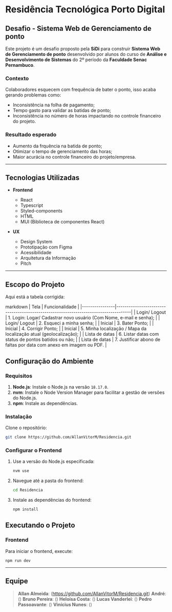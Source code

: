 # Residência Tecnológica Porto Digital

## Desafio - Sistema Web de Gerenciamento de ponto

Este projeto é um desafio proposto pela **SiDi** para construir **Sistema Web de Gerenciamento de ponto** desenvolvido por alunos do curso de **Análise e Desenvolvimento de Sistemas** do 2º período da **Faculdade Senac Pernambuco**. 

### Contexto
Colaboradores esquecem com frequência de bater o ponto, isso acaba gerando problemas como: 

- Inconsistência na folha de pagamento; 
- Tempo gasto para validar as batidas de ponto; 
- Inconsistência no número de horas impactando no controle financeiro do projeto. 

### Resultado esperado

- Aumento da frquência na batida de ponto; 
- Otimizar o tempo de gerenciamento das horas; 
- Maior acurácia no controle financeiro do projeto/empresa. 

---

## Tecnologias Utilizadas

- **Frontend**
    - React
    - Typescript
    - Styled-components
    - HTML 
    - MUI (Biblioteca de componentes React)

- **UX**
    - Design System 
    - Prototipação com Figma
    - Acessibilidade
    - Arquitetura da Informação 
    - Pitch
---
## Escopo do Projeto 

Aqui está a tabela corrigida: 

markdown
| Tela           | Funcionalidade                                                                     |
|----------------|-------------------------------------------------------------------------------------|
| Login/ Logout  | 1. Login: Logar/ Cadastrar novo usuário (Com Nome, e-mail e senha);                |
| Login/ Logout  | 2. Esqueci a minha senha;                                                           |
| Inicial        | 3. Bater Ponto;                                                                     |
| Inicial        | 4. Corrigir Ponto;                                                                  |
| Inicial        | 5. Minha localização / Mapa da localização atual (geolocalização);                  |
| Lista de datas | 6. Listar datas com status de pontos batidos ou não;                                |
| Lista de datas | 7. Justificar abono de faltas por data com anexo em imagem ou PDF.                  |



## Configuração do Ambiente

### Requisitos

1. **Node.js**: Instale o Node.js na versão `18.17.0`.
2. **nvm**: Instale o Node Version Manager para facilitar a gestão de versões do Node.js.
3. **npm**: Instale as dependências.

### Instalação

Clone o repositório:

   ```bash
   git clone https://github.com/AllanVitorM/Residencia.git
   ```

### Configurar o Frontend

1. Use a versão do Node.js especificada:

    ```bash
    nvm use
    ```

1. Navegue até a pasta do frontend:

    ```bash
    cd Residencia
    ```

3. Instale as dependências do frontend:

    ```bash
    npm install
    ```

## Executando o Projeto
### Frontend
Para iniciar o frontend, execute:

    npm run dev

---

## Equipe 

> **Allan Almeida**: (https://github.com/AllanVitorM/Residencia.git) 
> **André**: ()
> **Bruno Pereira**: ()
> **Heloísa Costa**: ()
> **Lucas Vanderlei**: ()
> **Pedro Passoavante**: ()
> **Vinícius Nunes**: ()

